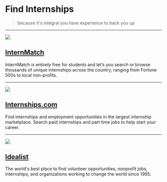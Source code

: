 # Find Internships

> because it's integral you have experience to back you up

---

![](http://0dc8faba94d87baeb937-f8f81c9450e915e9fb5dd6e4eb7e151f.r63.cf1.rackcdn.com/assets/n/struct/header/internmatch_logo.png)

## [InternMatch](https://www.internmatch.com/internships)

InternMatch is entirely free for students and let’s you search or browse thousands of unique internships across the country, ranging from Fortune 500s to local non-profits.

---

![](https://idc-static.s3-us-west-2.amazonaws.com/site/images/internships-chegg-long.png)

## [Internships.com](http://www.internships.com/)

Find internships and employment opportunities in the largest internship marketplace. Search paid internships and part time jobs to help start your career.

---

![](http://projectgroundswell.com/wp-content/uploads/2010/01/Idealist.org-logo.jpg)

## [Idealist](http://www.idealist.org/)

The world's best place to find volunteer opportunities, nonprofit jobs, internships, and organizations working to change the world since 1995.
